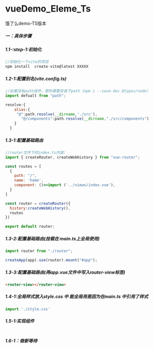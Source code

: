 # vueDemo_Eleme_Ts
饿了么demo-TS版本

##### 一：具体步骤

##### 1.1-:step-1:初始化

~~~js
//初始化一个vite的项目
npm install  create-vite@latest XXXXX


~~~

##### 1.2-1:配置别名(vite.config.ts)

~~~js
//如果没有path组件，那你需要安装下path（npm i --save-dev @types/node）
import defualt from "path";

resolve:{
    alias:{
     "@":path.resolve(__dirname,'./src'),
       "@/components":path.resolve(__dirname,"./src/components")
    }
  }
~~~

##### 1.3-1:配置基础路由

~~~js
//router文件下的index.ts内容:
import { createRouter, createWebHistory } from "vue-router";

const routes = [
  {
    path: "/",
    name: 'home',
    component: ()=>import ('../views/index.vue'), 
  }
]

const router = createRouter({
  history:createWebHistory(),
  routes
})

export default router;
~~~

##### 1.3-2:配置基础路由(挂载在 main.ts上全局使用)

~~~js
import router from "./router";

createApp(app).use(router).mount("#app");

~~~

##### 1.3-3:配置基础路由(再app.vue文件中写入router-view标签)

~~~html
<router-view></router-view>
~~~



##### 1.4-1:全局样式放入style.css 中 能全局用是因为在main.ts 中引用了样式

~~~js
import './style.css'
~~~

 ##### 1.5-1:实现组件

~~~js 
~~~

##### 1.6-1：做新等待







